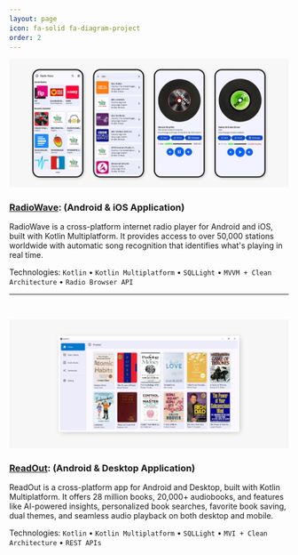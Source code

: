 ```yaml
---
layout: page
icon: fa-solid fa-diagram-project
order: 2
---
```



![RadioWave](/assets/img/projects/radio-wave.jpg)

### [**RadioWave**](https://github.com/OneDroid/RadioWave): (Android & iOS Application)

RadioWave is a cross-platform internet radio player for Android and iOS, built with Kotlin Multiplatform. It provides access to over 50,000 stations worldwide with automatic song recognition that identifies what's playing in real time. 

Technologies: `Kotlin` • `Kotlin Multiplatform` • `SQLLight` • `MVVM + Clean Architecture` • `Radio Browser API`

---

<br>

![RadioWave](/assets/img/projects/read-out.jpg)

### [**ReadOut**](https://github.com/tawhidmonowar/ReadOut): (Android & Desktop Application)

ReadOut is a cross-platform app for Android and Desktop, built with Kotlin Multiplatform. It offers 28 million books, 20,000+ audiobooks, and features like AI-powered insights, personalized book searches, favorite book saving, dual themes, and seamless audio playback on both desktop and mobile.

Technologies: `Kotlin` • `Kotlin Multiplatform` • `SQLLight` • `MVI + Clean Architecture` • `REST APIs`

